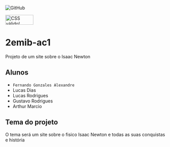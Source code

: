 ![GitHub](https://img.shields.io/github/license/Fernando1403/2emib-ac1)
<p>
<a href="http://jigsaw.w3.org/css-validator/check/referer">
    <img style="border:0;width:88px;height:31px"
        src="http://jigsaw.w3.org/css-validator/images/vcss-blue"
        alt="CSS válido!" />
    </a>
</p>

# 2emib-ac1
Projeto de um site sobre o Isaac Newton
## Alunos
- ` Fernando Gonzales Alexandre `
- Lucas Dias
- Lucas Rodrigues
- Gustavo Rodrigues
- Arthur Marcio
## Tema do projeto
O tema será um site sobre o fisico Isaac Newton e todas as suas conquistas e história

